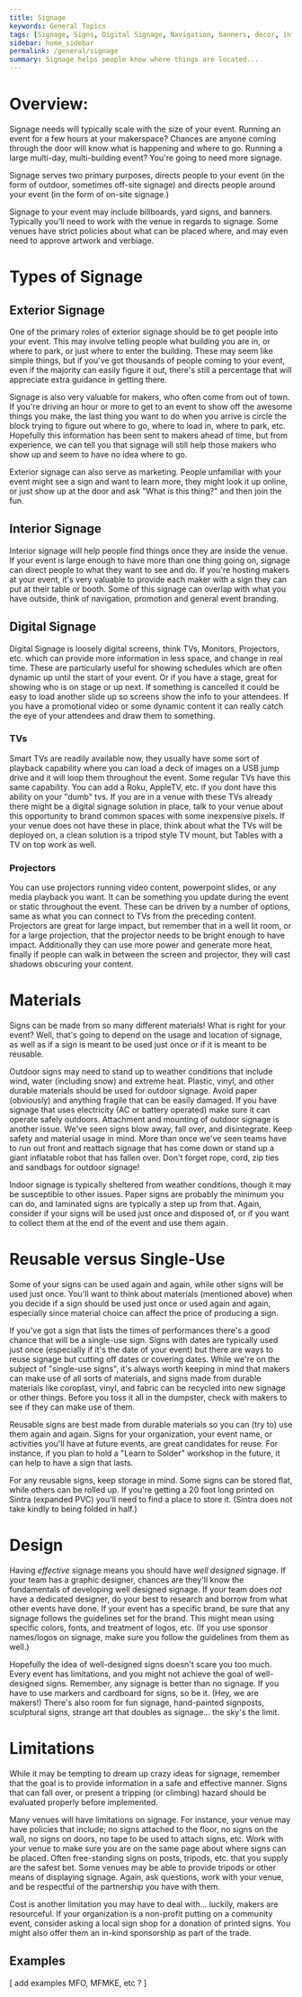 ```yaml
---
title: Signage
keywords: General Topics
tags: [Signage, Signs, Digital Signage, Navigation, banners, decor, informational]
sidebar: home_sidebar
permalink: /general/signage
summary: Signage helps people know where things are located...
---
```

# Overview:

Signage needs will typically scale with the size of your event. Running an event for a few hours at your makerspace? Chances are anyone coming through the door will know what is happening and where to go. Running a large multi-day, multi-building event? You&#39;re going to need more signage.

Signage serves two primary purposes, directs people to your event (in the form of outdoor, sometimes off-site signage) and directs people around your event (in the form of on-site signage.)

Signage to your event may include billboards, yard signs, and banners. Typically you&#39;ll need to work with the venue in regards to signage. Some venues have strict policies about what can be placed where, and may even need to approve artwork and verbiage.

# Types of Signage

## Exterior Signage

One of the primary roles of exterior signage should be to get people into your event. This may involve telling people what building you are in, or where to park, or just where to enter the building. These may seem like simple things, but if you&#39;ve got thousands of people coming to your event, even if the majority can easily figure it out, there&#39;s still a percentage that will appreciate extra guidance in getting there.

Signage is also very valuable for makers, who often come from out of town. If you&#39;re driving an hour or more to get to an event to show off the awesome things you make, the last thing you want to do when you arrive is circle the block trying to figure out where to go, where to load in, where to park, etc. Hopefully this information has been sent to makers ahead of time, but from experience, we can tell you that signage will still help those makers who show up and seem to have no idea where to go.

Exterior signage can also serve as marketing. People unfamiliar with your event might see a sign and want to learn more, they might look it up online, or just show up at the door and ask &quot;What is this thing?&quot; and then join the fun.

## Interior Signage

Interior signage will help people find things once they are inside the venue. If your event is large enough to have more than one thing going on, signage can direct people to what they want to see and do. If you&#39;re hosting makers at your event, it&#39;s very valuable to provide each maker with a sign they can put at their table or booth. Some of this signage can overlap with what you have outside, think of navigation, promotion and general event branding.

## Digital Signage

Digital Signage is loosely digital screens, think TVs, Monitors, Projectors, etc. which can provide more information in less space, and change in real time. These are particularly useful for showing schedules which are often dynamic up until the start of your event. Or if you have a stage, great for showing who is on stage or up next. If something is cancelled it could be easy to load another slide up so screens show the info to your attendees. If you have a promotional video or some dynamic content it can really catch the eye of your attendees and draw them to something.

### TVs

Smart TVs are readily available now, they usually have some sort of playback capability where you can load a deck of images on a USB jump drive and it will loop them throughout the event. Some regular TVs have this same capability. You can add a Roku, AppleTV, etc. if you dont have this ability on your &quot;dumb&quot; tvs. If you are in a venue with these TVs already there might be a digital signage solution in place, talk to your venue about this opportunity to brand common spaces with some inexpensive pixels. If your venue does not have these in place, think about what the TVs will be deployed on, a clean solution is a tripod style TV mount, but Tables with a TV on top work as well.

### Projectors

You can use projectors running video content, powerpoint slides, or any media playback you want. It can be something you update during the event or static throughout the event. These can be driven by a number of options, same as what you can connect to TVs from the preceding content. Projectors are great for large impact, but remember that in a well lit room, or for a large projection, that the projector needs to be bright enough to have impact. Additionally they can use more power and generate more heat, finally if people can walk in between the screen and projector, they will cast shadows obscuring your content.

# Materials

Signs can be made from so many different materials! What is right for your event? Well, that&#39;s going to depend on the usage and location of signage, as well as if a sign is meant to be used just once or if it is meant to be reusable.

Outdoor signs may need to stand up to weather conditions that include wind, water (including snow) and extreme heat. Plastic, vinyl, and other durable materials should be used for outdoor signage. Avoid paper (obviously) and anything fragile that can be easily damaged. If you have signage that uses electricity (AC or battery operated) make sure it can operate safely outdoors. Attachment and mounting of outdoor signage is another issue. We&#39;ve seen signs blow away, fall over, and disintegrate. Keep safety and material usage in mind. More than once we&#39;ve seen teams have to run out front and reattach signage that has come down or stand up a giant inflatable robot that has fallen over. Don&#39;t forget rope, cord, zip ties and sandbags for outdoor signage!

Indoor signage is typically sheltered from weather conditions, though it may be susceptible to other issues. Paper signs are probably the minimum you can do, and laminated signs are typically a step up from that. Again, consider if your signs will be used just once and disposed of, or if you want to collect them at the end of the event and use them again.

# Reusable versus Single-Use

Some of your signs can be used again and again, while other signs will be used just once. You&#39;ll want to think about materials (mentioned above) when you decide if a sign should be used just once or used again and again, especially since material choice can affect the price of producing a sign.

If you&#39;ve got a sign that lists the times of performances there&#39;s a good chance that will be a single-use sign. Signs with dates are typically used just once (especially if it&#39;s the date of your event) but there are ways to reuse signage but cutting off dates or covering dates. While we&#39;re on the subject of &quot;single-use signs&quot;, it&#39;s always worth keeping in mind that makers can make use of all sorts of materials, and signs made from durable materials like coroplast, vinyl, and fabric can be recycled into new signage or other things. Before you toss it all in the dumpster, check with makers to see if they can make use of them.

Reusable signs are best made from durable materials so you can (try to) use them again and again. Signs for your organization, your event name, or activities you&#39;ll have at future events, are great candidates for reuse. For instance, if you plan to hold a &quot;Learn to Solder&quot; workshop in the future, it can help to have a sign that lasts.

For any reusable signs, keep storage in mind. Some signs can be stored flat, while others can be rolled up. If you&#39;re getting a 20 foot long printed on Sintra (expanded PVC) you&#39;ll need to find a place to store it. (Sintra does not take kindly to being folded in half.)

# Design

Having _effective_ signage means you should have _well designed_ signage. If your team has a graphic designer, chances are they&#39;ll know the fundamentals of developing well designed signage. If your team does _not_ have a dedicated designer, do your best to research and borrow from what other events have done. If your event has a specific brand, be sure that any signage follows the guidelines set for the brand. This might mean using specific colors, fonts, and treatment of logos, etc. (If you use sponsor names/logos on signage, make sure you follow the guidelines from them as well.)

Hopefully the idea of well-designed signs doesn&#39;t scare you too much. Every event has limitations, and you might not achieve the goal of well-designed signs. Remember, any signage is better than no signage. If you have to use markers and cardboard for signs, so be it. (Hey, we are makers!) There&#39;s also room for fun signage, hand-painted signposts, sculptural signs, strange art that doubles as signage… the sky&#39;s the limit.

# Limitations

While it may be tempting to dream up crazy ideas for signage, remember that the goal is to provide information in a safe and effective manner. Signs that can fall over, or present a tripping (or climbing) hazard should be evaluated properly before implemented.

Many venues will have limitations on signage. For instance, your venue may have policies that include; no signs attached to the floor, no signs on the wall, no signs on doors, no tape to be used to attach signs, etc. Work with your venue to make sure you are on the same page about where signs can be placed. Often free-standing signs on posts, tripods, etc. that you supply are the safest bet. Some venues may be able to provide tripods or other means of displaying signage. Again, ask questions, work with your venue, and be respectful of the partnership you have with them.

Cost is another limitation you may have to deal with… luckily, makers are resourceful. If your organization is a non-profit putting on a community event, consider asking a local sign shop for a donation of printed signs. You might also offer them an in-kind sponsorship as part of the trade.


## Examples

[ add examples MFO, MFMKE, etc ? ]




